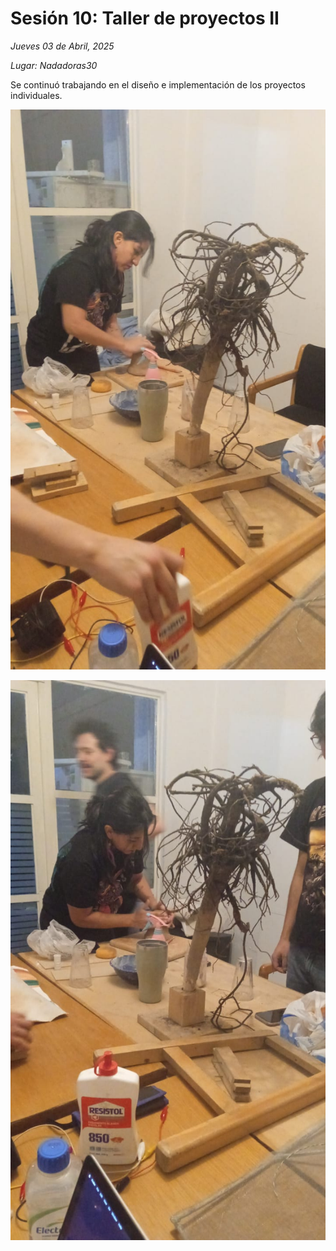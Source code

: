 # Sesión 10: Taller de proyectos II

_Jueves 03 de Abril, 2025_

_Lugar: Nadadoras30_

Se continuó trabajando en el diseño e implementación de los proyectos individuales.

![foto1](../img/sesion10/foto1.jpg)

![foto2](../img/sesion10/foto2.jpg)
